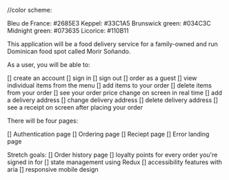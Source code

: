 //color scheme:

Bleu de France: #2685E3
Keppel: #33C1A5
Brunswick green: #034C3C
Midnight green: #073635
Licorice: #110B11

This application will be a food delivery service for a family-owned and run Dominican food spot called Morir Soñando.

As a user, you will be able to:

[] create an account
[] sign in
[] sign out
[] order as a guest
[] view individual items from the menu
[] add items to your order
[] delete items from your order
[] see your order price change on screen in real time
[] add a delivery address
[] change delivery address
[] delete delivery address
[] see a receipt on screen after placing your order

There will be four pages:

[] Authentication page
[] Ordering page
[] Reciept page
[] Error landing page

Stretch goals:
[] Order history page
[] loyalty points for every order you're signed in for
[] state management using Redux
[] accessibility features with aria
[] responsive mobile design
